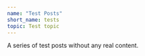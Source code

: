 ```yaml
---
name: "Test Posts"
short_name: tests
topic: Test topic
---
```


A series of test posts without any real content. 